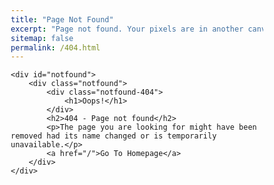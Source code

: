 ```yaml
---
title: "Page Not Found"
excerpt: "Page not found. Your pixels are in another canvas."
sitemap: false
permalink: /404.html
---
```


<head>
	<meta charset="utf-8">
	<meta name="viewport" content="width=device-width, initial-scale=1">
	<link href="https://fonts.googleapis.com/css?family=Montserrat:400,700,900" rel="stylesheet">
  <style>
    * {
      -webkit-box-sizing: border-box;
              box-sizing: border-box;
    }

    body {
      padding: 0;
      margin: 0;
    }

    #notfound {
      position: relative;
      height: 100vh;
    }

    #notfound .notfound {
      position: absolute;
      left: 50%;
      top: 50%;
      -webkit-transform: translate(-50%, -50%);
          -ms-transform: translate(-50%, -50%);
              transform: translate(-50%, -50%);
    }

    .notfound {
      max-width: 410px;
      width: 100%;
      text-align: center;
    }

    .notfound .notfound-404 {
      height: 280px;
      position: relative;
      z-index: -1;
    }

    .notfound .notfound-404 h1 {
      font-family: 'Montserrat', sans-serif;
      font-size: 230px;
      margin: 0px;
      font-weight: 900;
      position: absolute;
      left: 50%;
      -webkit-transform: translateX(-50%);
          -ms-transform: translateX(-50%);
              transform: translateX(-50%);
      background: url('/assets/images/404.jpg') no-repeat;
      -webkit-background-clip: text;
      -webkit-text-fill-color: transparent;
      background-size: cover;
      background-position: center;
    }


    .notfound h2 {
      font-family: 'Montserrat', sans-serif;
      color: #000;
      font-size: 24px;
      font-weight: 700;
      text-transform: uppercase;
      margin-top: 0;
    }

    .notfound p {
      font-family: 'Montserrat', sans-serif;
      color: #000;
      font-size: 14px;
      font-weight: 400;
      margin-bottom: 20px;
      margin-top: 0px;
    }

    .notfound a {
      font-family: 'Montserrat', sans-serif;
      font-size: 14px;
      text-decoration: none;
      text-transform: uppercase;
      background: #0046d5;
      display: inline-block;
      padding: 15px 30px;
      border-radius: 40px;
      color: #fff;
      font-weight: 700;
      -webkit-box-shadow: 0px 4px 15px -5px #0046d5;
              box-shadow: 0px 4px 15px -5px #0046d5;
    }


    @media only screen and (max-width: 767px) {
        .notfound .notfound-404 {
          height: 142px;
        }
        .notfound .notfound-404 h1 {
          font-size: 112px;
        }
    }
  </style>
</head>

<body>

	<div id="notfound">
		<div class="notfound">
			<div class="notfound-404">
				<h1>Oops!</h1>
			</div>
			<h2>404 - Page not found</h2>
			<p>The page you are looking for might have been removed had its name changed or is temporarily unavailable.</p>
			<a href="/">Go To Homepage</a>
		</div>
	</div>

</body><!-- This templates was made by Colorlib (https://colorlib.com) -->
